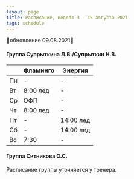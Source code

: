 ```yaml
---
layout: page
title: Расписание, неделя 9 - 15 августа 2021
tags: schedule
---
```


🔺обновление 09.08.2021🔺  
#### Группа Супрыткина Л.В./Супрыткин Н.В.

|        | Фламинго     | Энергия           |
|--------|--------------|-------------------|
| Пн     |  -           |   -               |
| Вт     | 8:00 лед     |   -               |
| Ср     | ОФП          |   -               |
| Чт     | 8:00 лед     |   -               |
| Пт     |  -           |  14:00 лед        |
| Сб     |  -           |  14:00 лед        |
| Вс     | 7:30         |   -               |

#### Группа Ситникова О.С.

Расписание группы уточняется у тренера.





